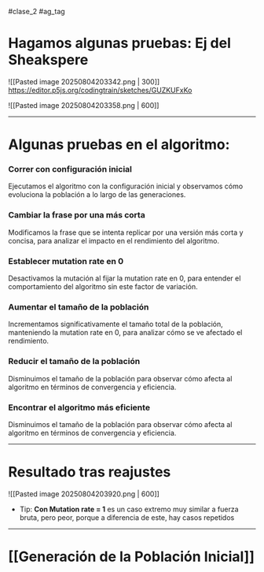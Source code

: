 #clase_2 #ag_tag 

# Hagamos algunas pruebas: Ej del Sheakspere

![[Pasted image 20250804203342.png | 300]]
https://editor.p5js.org/codingtrain/sketches/GUZKUFxKo

![[Pasted image 20250804203358.png | 600]]

---
# Algunas pruebas en el algoritmo:
### Correr con configuración inicial
Ejecutamos el algoritmo con la configuración inicial y observamos cómo evoluciona la población a lo largo de las generaciones.
### Cambiar la frase por una más corta
Modificamos la frase que se intenta replicar por una versión más corta y concisa, para analizar el impacto en el rendimiento del algoritmo.
### Establecer mutation rate en 0
Desactivamos la mutación al fijar la mutation rate en 0, para entender el comportamiento del algoritmo sin este factor de variación.
### Aumentar el tamaño de la población
Incrementamos significativamente el tamaño total de la población, manteniendo la mutation rate en 0, para analizar cómo se ve afectado el rendimiento.
### Reducir el tamaño de la población
Disminuimos el tamaño de la población para observar cómo afecta al algoritmo en términos de convergencia y eficiencia.
### Encontrar el algoritmo más eficiente
Disminuimos el tamaño de la población para observar cómo afecta al algoritmo en términos de convergencia y eficiencia.

---
# Resultado tras reajustes

![[Pasted image 20250804203920.png | 600]]
- Tip: **Con Mutation rate = 1** es un caso extremo muy similar a fuerza bruta, pero peor, porque a diferencia de este, hay casos repetidos

---

# [[Generación de la Población Inicial]]